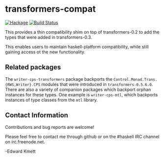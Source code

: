 transformers-compat
===================

[![Hackage](https://img.shields.io/hackage/v/transformers-compat.svg)](https://hackage.haskell.org/package/transformers-compat) [![Build Status](https://github.com/ekmett/transformers-compat/workflows/Haskell-CI/badge.svg)](https://github.com/ekmett/transformers-compat/actions?query=workflow%3AHaskell-CI)

This provides a thin compatibility shim on top of transformers-0.2 to add the types that were added in transformers-0.3.

This enables users to maintain haskell-platform compatibility, while still gaining access ot the new functionality.

Related packages
----------------
The `writer-cps-transformers` package backports the
`Control.Monad.Trans.{RWS,Writer}.CPS` modules that were introduced in
`transformers-0.5.6.0`. There are also a variety of companion packages which
backport orphan instances for these types. One example is `writer-cps-mtl`,
which backports instances of type classes from the `mtl` library.

Contact Information
-------------------

Contributions and bug reports are welcome!

Please feel free to contact me through github or on the #haskell IRC channel on irc.freenode.net.

-Edward Kmett
